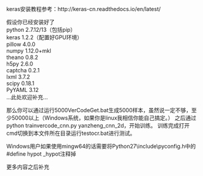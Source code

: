 <p>keras安装教程参考：http://keras-cn.readthedocs.io/en/latest/</p>
<p>假设你已经安装好了<br>
python 2.7.12/13（包括pip）<br>
keras 1.2.2（配置好GPU环境）<br>
pillow 4.0.0<br>
numpy 1.12.0+mkl<br>
theano 0.8.2<br>
h5py 2.6.0<br>
captcha 0.2.1<br>
lxml 3.7.2<br>
scipy 0.18.1<br>
PyYAML 3.12<br>
...此处欢迎补充...</p>

<p>那么你可以通过运行5000VerCodeGet.bat生成5000样本，虽然说一定不够，至少50000以上（Windows系统，如果你是linux我相信你能自己搞定。）
之后通过python trainvercode_cnn.py yanzheng_cnn_2d，开始训练。
训练完成打开cmd切换到本文件所在目录运行testocr.bat进行测试。</p>

<p>Windows用户如果使用mingw64的话需要将Python27\include\pyconfig.h中的#define hypot _hypot注释掉</p>

<p>更多内容之后补充</p>
